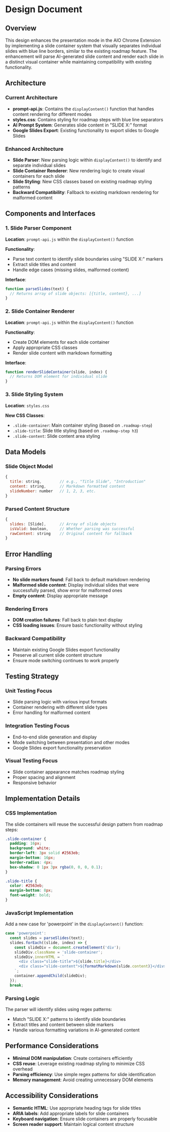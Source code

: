 # Design Document

## Overview

This design enhances the presentation mode in the AIO Chrome Extension by implementing a slide container system that visually separates individual slides with blue line borders, similar to the existing roadmap feature. The enhancement will parse AI-generated slide content and render each slide in a distinct visual container while maintaining compatibility with existing functionality.

## Architecture

### Current Architecture
- **prompt-api.js**: Contains the `displayContent()` function that handles content rendering for different modes
- **styles.css**: Contains styling for roadmap steps with blue line separators
- **AI Prompt System**: Generates slide content in "SLIDE X:" format
- **Google Slides Export**: Existing functionality to export slides to Google Slides

### Enhanced Architecture
- **Slide Parser**: New parsing logic within `displayContent()` to identify and separate individual slides
- **Slide Container Renderer**: New rendering logic to create visual containers for each slide
- **Slide Styling**: New CSS classes based on existing roadmap styling patterns
- **Backward Compatibility**: Fallback to existing markdown rendering for malformed content

## Components and Interfaces

### 1. Slide Parser Component

**Location**: `prompt-api.js` within the `displayContent()` function

**Functionality**:
- Parse text content to identify slide boundaries using "SLIDE X:" markers
- Extract slide titles and content
- Handle edge cases (missing slides, malformed content)

**Interface**:
```javascript
function parseSlides(text) {
  // Returns array of slide objects: [{title, content}, ...]
}
```

### 2. Slide Container Renderer

**Location**: `prompt-api.js` within the `displayContent()` function

**Functionality**:
- Create DOM elements for each slide container
- Apply appropriate CSS classes
- Render slide content with markdown formatting

**Interface**:
```javascript
function renderSlideContainer(slide, index) {
  // Returns DOM element for individual slide
}
```

### 3. Slide Styling System

**Location**: `styles.css`

**New CSS Classes**:
- `.slide-container`: Main container styling (based on `.roadmap-step`)
- `.slide-title`: Slide title styling (based on `.roadmap-step h3`)
- `.slide-content`: Slide content area styling

## Data Models

### Slide Object Model
```javascript
{
  title: string,        // e.g., "Title Slide", "Introduction"
  content: string,      // Markdown formatted content
  slideNumber: number   // 1, 2, 3, etc.
}
```

### Parsed Content Structure
```javascript
{
  slides: [Slide],      // Array of slide objects
  isValid: boolean,     // Whether parsing was successful
  rawContent: string    // Original content for fallback
}
```

## Error Handling

### Parsing Errors
- **No slide markers found**: Fall back to default markdown rendering
- **Malformed slide content**: Display individual slides that were successfully parsed, show error for malformed ones
- **Empty content**: Display appropriate message

### Rendering Errors
- **DOM creation failures**: Fall back to plain text display
- **CSS loading issues**: Ensure basic functionality without styling

### Backward Compatibility
- Maintain existing Google Slides export functionality
- Preserve all current slide content structure
- Ensure mode switching continues to work properly

## Testing Strategy

### Unit Testing Focus
- Slide parsing logic with various input formats
- Container rendering with different slide types
- Error handling for malformed content

### Integration Testing Focus
- End-to-end slide generation and display
- Mode switching between presentation and other modes
- Google Slides export functionality preservation

### Visual Testing Focus
- Slide container appearance matches roadmap styling
- Proper spacing and alignment
- Responsive behavior

## Implementation Details

### CSS Implementation
The slide containers will reuse the successful design pattern from roadmap steps:

```css
.slide-container {
  padding: 16px;
  background: white;
  border-left: 3px solid #2563eb;
  margin-bottom: 16px;
  border-radius: 4px;
  box-shadow: 0 1px 3px rgba(0, 0, 0, 0.1);
}

.slide-title {
  color: #2563eb;
  margin-bottom: 8px;
  font-weight: bold;
}
```

### JavaScript Implementation
Add a new case for 'powerpoint' in the `displayContent()` function:

```javascript
case 'powerpoint':
  const slides = parseSlides(text);
  slides.forEach((slide, index) => {
    const slideDiv = document.createElement('div');
    slideDiv.className = 'slide-container';
    slideDiv.innerHTML = `
      <div class="slide-title">${slide.title}</div>
      <div class="slide-content">${formatMarkdown(slide.content)}</div>
    `;
    container.appendChild(slideDiv);
  });
  break;
```

### Parsing Logic
The parser will identify slides using regex patterns:
- Match "SLIDE X:" patterns to identify slide boundaries
- Extract titles and content between slide markers
- Handle various formatting variations in AI-generated content

## Performance Considerations

- **Minimal DOM manipulation**: Create containers efficiently
- **CSS reuse**: Leverage existing roadmap styling to minimize CSS overhead
- **Parsing efficiency**: Use simple regex patterns for slide identification
- **Memory management**: Avoid creating unnecessary DOM elements

## Accessibility Considerations

- **Semantic HTML**: Use appropriate heading tags for slide titles
- **ARIA labels**: Add appropriate labels for slide containers
- **Keyboard navigation**: Ensure slide containers are properly focusable
- **Screen reader support**: Maintain logical content structure